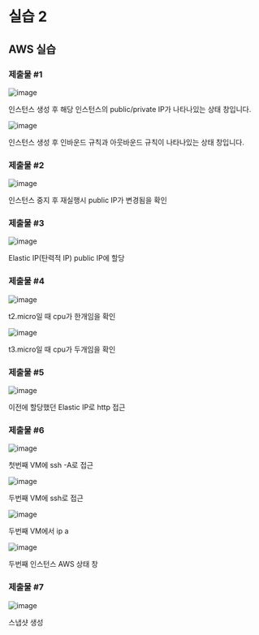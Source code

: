 # 실습 2

## AWS 실습

### 제출물 #1

![image](lab2/제출물#1-1.png)

인스턴스 생성 후 해당 인스턴스의 public/private IP가 나타나있는 상태 창입니다.

![image](lab2/제출물#1-2.png)

인스턴스 생성 후 인바운드 규칙과 아웃바운드 규칙이 나타나있는 상태 창입니다.

### 제출물 #2

![image](lab2/제출물#2.png)

인스턴스 중지 후 재실행시 public IP가 변경됨을 확인

### 제출물 #3

![image](lab2/제출물#3.png)

Elastic IP(탄력적 IP) public IP에 할당

### 제출물 #4

![image](lab2/제출물#4-1.png)

t2.micro일 때 cpu가 한개임을 확인

![image](lab2/제출물#4-2.png)

t3.micro일 때 cpu가 두개임을 확인

### 제출물 #5

![image](lab2/제출물#5.png)

이전에 할당했던 Elastic IP로 http 접근

### 제출물 #6

![image](lab2/제출물#6-1.png)

첫번째 VM에 ssh -A로 접근

![image](lab2/제출물#6-2.png)

두번째 VM에 ssh로 접근

![image](lab2/제출물#6-3.png)

두번째 VM에서 ip a

![image](lab2/제출물#6-4.png)

두번째 인스턴스 AWS 상태 창

### 제출물 #7

![image](lab2/제출물#7.png)

스냅샷 생성
